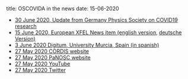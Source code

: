 title: OSCOVIDA in the news
date: 15-06-2020


- [30 June 2020, Update from Germany Physics Society on COVID19 research](https://www.dpg-physik.de/veroeffentlichungen/publikationen/physikkonkret/physikkonkret-46)
- [15 June 2020, European XFEL News item (english version,](https://www.xfel.eu/news_and_events/news/index_eng.html?openDirectAnchor=1788&two_columns=0)
  [deutsche
  Version)](https://www.xfel.eu/aktuelles/news/index_ger.html?openDirectAnchor=1788&two_columns=0)
- [3 June 2020 Digitum, University Murcia, Spain (in spanish)](http://digitum-um.blogspot.com/2020/06/descubra-oscovida-open-science-covid.html)
- [ 27 May 2020 CORDIS website](https://cordis.europa.eu/article/id/418274-discover-oscovida-the-panosc-open-science-covid-analysis-platform-tracking-data-about-covid19)
- [ 27 May 2020 PaNOSC website ](https://www.panosc.eu/news/panosc-open-science-covid-analysis-platform-now-online/)
- [ 27 May 2020 YouTube](https://www.youtube.com/watch?v=1_oDc_vptBQ)
- [ 27 May 2020 Twitter](https://twitter.com/Panosc_eu/status/1265220561174695937)
